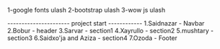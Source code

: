 1-google fonts ulash
2-bootstrap ulash
3-wow js ulash 


---------------------- project start ------------
1.Saidnazar - Navbar
2.Bobur - header
3.Sarvar - section1
4.Xayrullo - section2
5.mushtary - section3
6.Saidxo'ja and Aziza - section4
7.Ozoda - Footer